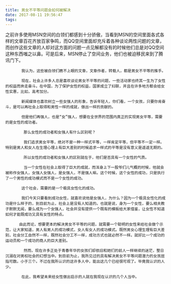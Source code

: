 ```yaml
---
title: 男女不平等问题会如何被解决
date: 2017-08-11 19:56:47
tags:
---
```

  之前许多使用MSN空间的白领们都感到十分骄傲，当看到MSN的空间里面各式各样的文章百花齐放百家争鸣，而QQ空间里面却充斥着各种谈论两性问题的文章，而创作这些文章的人却对这方面的问题一点见解都没有的时候他们总是对QQ空间这种东西嗤之以鼻。可是后来，MSN停止了空间业务，他们也被迫移民来到了腾讯门下。

           我认为，这些被白领们瞧不上眼的文章，文章作者，转载人，都是男女不平等的推手。

           现在，社会上许多人总是喜欢谈论男女不平等的问题，一些活动家也终其一生为了女性的权益而奔走奋斗。在中国，为了保护女性的权益，国家成立了妇联，并且在许多地方都会给女性实惠，比如，高考加分。

           新闻媒体也喜欢树立一些女强人的形象，告诉年轻人，你们看，一个女孩，只要你肯奋斗，是可以再社会上取得和男性一样的成就，做出一样的贡献的。

           但是他们再强人，也是“女”强人，想要在全世界的范围内真正的实现男女平等，需要的是女性的成功者。

            那么女性的成功者和女强人有什么区别呢？

            我们追求男女平等，绝对不是一种一样式平等，一样肯定平等，但平等不一定一样。特别是男人和女人在生理心理上有巨大差别的时候追求一样式的平等是没有意义是遥遥无期的。

            所以女性的成功者和女强人的区别就在于，他们是否具有一个女性的气质。

            当一个女性在社会上取得了巨大的成就，而浑身上下一股爷们儿气概的时候，他就会被称作女强人，女强人女强人，是女强人，不是强人嘛。这个时候，这个女性的成功，只是执行了一个男性的成功模式而不是一个女性的成功。

           这个社会，需要的是一个极具女性化的成功。

           我们今天只要看到成功女性，就喜欢说他是女强人，为什么？因为一个极具女性化的成功是什么样子的，到目前为止，社会上是没有人知道的。也就是说，身为一个女性，要么相夫教子默默无闻，要么成为一个女强人，社会并没有提供一个既有的模板给大家借鉴，让女性不知道如何才能既成功又具有女性的特点。

          由此而论，想要更本的解决男女不平等的问题，就需要一个聪明的女性来给社会做个示范，让大家知道，男人有男人的成功模式，女人有女人的成功模式。既然男女心理生理有巨大差别，社会分工自然不一样，既然社会分工不一样，成功方式也就必然不一样。就好比一个成功的运动员和一个成功的商人的巨大差别。

            然而，现在许多正处于青春年华的女孩们却依旧和她们的前人一样继续的迷茫，整日沉溺在对男权社会的幻想当中。到目前为止，我所见过的具有解决男女不平等问题潜力的女孩屈指可数。小于三个。不过在我所认识的这许多人中，能出这几个已经很可观了。毕竟我认识的人少。

           在此，我希望未来给女性做出启示的人就在我现在认识的几个人当中。